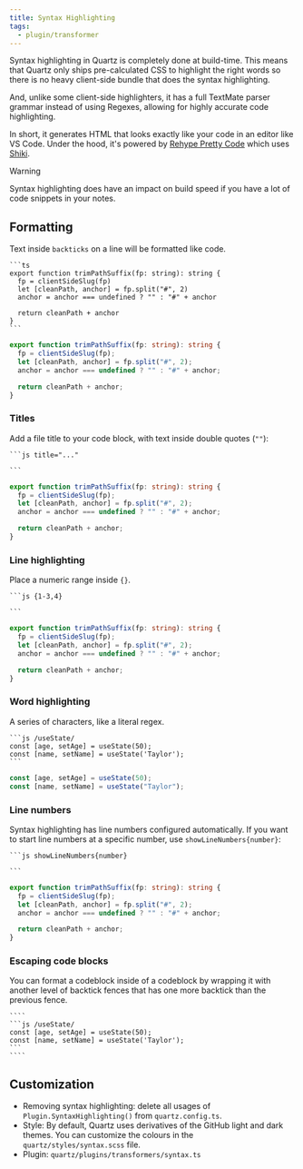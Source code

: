 ```yaml
---
title: Syntax Highlighting
tags:
  - plugin/transformer
---
```


Syntax highlighting in Quartz is completely done at build-time. This means that Quartz only ships pre-calculated CSS to highlight the right words so there is no heavy client-side bundle that does the syntax highlighting.

And, unlike some client-side highlighters, it has a full TextMate parser grammar instead of using Regexes, allowing for highly accurate code highlighting.

In short, it generates HTML that looks exactly like your code in an editor like VS Code. Under the hood, it's powered by [Rehype Pretty Code](https://rehype-pretty-code.netlify.app/) which uses [Shiki](https://github.com/shikijs/shiki).

> [!warning]
> Syntax highlighting does have an impact on build speed if you have a lot of code snippets in your notes.

## Formatting

Text inside `backticks` on a line will be formatted like code.

````
```ts
export function trimPathSuffix(fp: string): string {
  fp = clientSideSlug(fp)
  let [cleanPath, anchor] = fp.split("#", 2)
  anchor = anchor === undefined ? "" : "#" + anchor

  return cleanPath + anchor
}
```
````

```ts
export function trimPathSuffix(fp: string): string {
  fp = clientSideSlug(fp);
  let [cleanPath, anchor] = fp.split("#", 2);
  anchor = anchor === undefined ? "" : "#" + anchor;

  return cleanPath + anchor;
}
```

### Titles

Add a file title to your code block, with text inside double quotes (`""`):

````
```js title="..."

```
````

```ts title="quartz/path.ts"
export function trimPathSuffix(fp: string): string {
  fp = clientSideSlug(fp);
  let [cleanPath, anchor] = fp.split("#", 2);
  anchor = anchor === undefined ? "" : "#" + anchor;

  return cleanPath + anchor;
}
```

### Line highlighting

Place a numeric range inside `{}`.

````
```js {1-3,4}

```
````

```ts {2-3,6}
export function trimPathSuffix(fp: string): string {
  fp = clientSideSlug(fp);
  let [cleanPath, anchor] = fp.split("#", 2);
  anchor = anchor === undefined ? "" : "#" + anchor;

  return cleanPath + anchor;
}
```

### Word highlighting

A series of characters, like a literal regex.

````
```js /useState/
const [age, setAge] = useState(50);
const [name, setName] = useState('Taylor');
```
````

```js /useState/
const [age, setAge] = useState(50);
const [name, setName] = useState("Taylor");
```

### Line numbers

Syntax highlighting has line numbers configured automatically. If you want to start line numbers at a specific number, use `showLineNumbers{number}`:

````
```js showLineNumbers{number}

```
````

```ts showLineNumbers{20}
export function trimPathSuffix(fp: string): string {
  fp = clientSideSlug(fp);
  let [cleanPath, anchor] = fp.split("#", 2);
  anchor = anchor === undefined ? "" : "#" + anchor;

  return cleanPath + anchor;
}
```

### Escaping code blocks

You can format a codeblock inside of a codeblock by wrapping it with another level of backtick fences that has one more backtick than the previous fence.

`````
````
```js /useState/
const [age, setAge] = useState(50);
const [name, setName] = useState('Taylor');
```
````
`````

## Customization

- Removing syntax highlighting: delete all usages of `Plugin.SyntaxHighlighting()` from `quartz.config.ts`.
- Style: By default, Quartz uses derivatives of the GitHub light and dark themes. You can customize the colours in the `quartz/styles/syntax.scss` file.
- Plugin: `quartz/plugins/transformers/syntax.ts`

